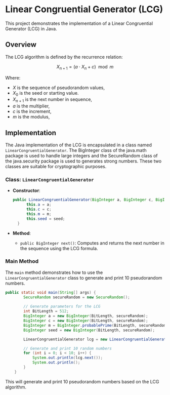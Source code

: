 
# Linear Congruential Generator (LCG)

This project demonstrates the implementation of a Linear Congruential Generator (LCG) in Java.

## Overview

The LCG algorithm is defined by the recurrence relation:

$$
X_{n+1} = (a \cdot X_n + c) \mod m
$$

Where:
- $X$ is the sequence of pseudorandom values,
- $X_0$ is the seed or starting value.
- $X_{n+1}$ is the next number in sequence,
- $a$ is the multiplier,
- $c$ is the increment,
- $m$ is the modulus,

## Implementation

The Java implementation of the LCG is encapsulated in a class named `LinearCongruentialGenerator`. The BigInteger class of the java.math package is used to handle large integers and the SecureRandom class of the java.security package is used to generates strong numbers. These two classes are suitable for cryptographic purposes.

### Class: `LinearCongruentialGenerator`

- **Constructor**:
  ```java
  public LinearCongruentialGenerator(BigInteger a, BigInteger c, BigInteger m, BigInteger seed) {
        this.a = a;
        this.c = c;
        this.m = m;
        this.seed = seed;
    }
  ```

- **Method**:
  - `public BigInteger next()`: Computes and returns the next number in the sequence using the LCG formula.

### Main Method

The `main` method demonstrates how to use the `LinearCongruentialGenerator` class to generate and print 10 pseudorandom numbers.

```java
public static void main(String[] args) {
        SecureRandom secureRandom = new SecureRandom();
        
        // Generate parameters for the LCG
        int BitLength = 512;
        BigInteger a = new BigInteger(BitLength, secureRandom);
        BigInteger c = new BigInteger(BitLength, secureRandom);
        BigInteger m = BigInteger.probablePrime(BitLength, secureRandom);
        BigInteger seed = new BigInteger(BitLength, secureRandom);

        LinearCongruentialGenerator lcg = new LinearCongruentialGenerator(a, c, m, seed);

        // Generate and print 10 random numbers
        for (int i = 0; i < 10; i++) {
            System.out.println(lcg.next());
            System.out.println();
        }
    }
```

This will generate and print 10 pseudorandom numbers based on the LCG algorithm.
